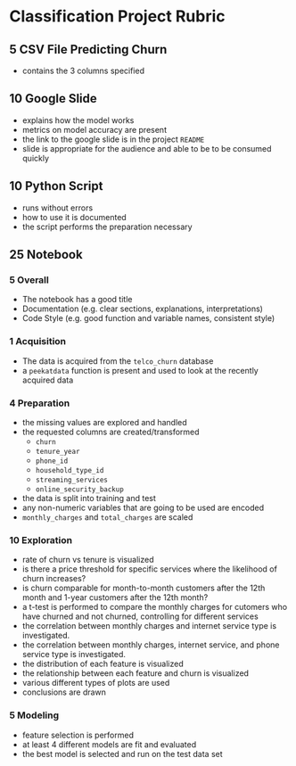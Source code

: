 # Classification Project Rubric

## 5 CSV File Predicting Churn

- contains the 3 columns specified

## 10 Google Slide

- explains how the model works
- metrics on model accuracy are present
- the link to the google slide is in the project `README`
- slide is appropriate for the audience and able to be to be consumed quickly

## 10 Python Script

- runs without errors
- how to use it is documented
- the script performs the preparation necessary

## 25 Notebook

### 5 Overall

- The notebook has a good title
- Documentation (e.g. clear sections, explanations, interpretations)
- Code Style (e.g. good function and variable names, consistent style)

### 1 Acquisition

- The data is acquired from the `telco_churn` database
- a `peekatdata` function is present and used to look at the recently acquired
  data

### 4 Preparation

- the missing values are explored and handled
- the requested columns are created/transformed
    - `churn`
    - `tenure_year`
    - `phone_id`
    - `household_type_id`
    - `streaming_services`
    - `online_security_backup`
- the data is split into training and test
- any non-numeric variables that are going to be used are encoded
- `monthly_charges` and `total_charges` are scaled

### 10 Exploration

- rate of churn vs tenure is visualized
- is there a price threshold for specific services where the likelihood of churn
  increases?
- is churn comparable for month-to-month customers after the 12th month and
  1-year customers after the 12th month?
- a t-test is performed to compare the monthly charges for cutomers who have
  churned and not churned, controlling for different services
- the correlation between monthly charges and internet service type is
  investigated.
- the correlation between monthly charges, internet service, and phone service
  type is investigated.
- the distribution of each feature is visualized
- the relationship between each feature and churn is visualized
- various different types of plots are used
- conclusions are drawn

### 5 Modeling

- feature selection is performed
- at least 4 different models are fit and evaluated
- the best model is selected and run on the test data set
